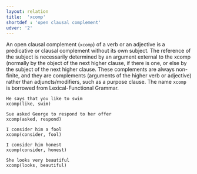 ```yaml
---
layout: relation
title:  'xcomp'
shortdef : 'open clausal complement'
udver: '2'
---
```


An open clausal complement (`xcomp`) of a verb or an adjective is a predicative or clausal complement without its own subject. The reference of the subject is necessarily determined by an argument external to the xcomp (normally by the object of the next higher clause, if there is one, or else by the subject of the next higher clause. These complements are always non-finite, and they are complements (arguments of the higher verb or adjective) rather than adjuncts/modifiers, such as a purpose clause. The name `xcomp` is borrowed from Lexical-Functional Grammar.

~~~ sdparse
He says that you like to swim
xcomp(like, swim)
~~~

~~~ sdparse
Sue asked George to respond to her offer
xcomp(asked, respond)
~~~

~~~ sdparse
I consider him a fool
xcomp(consider, fool)
~~~

~~~ sdparse
I consider him honest
xcomp(consider, honest)
~~~

~~~ sdparse
She looks very beautiful
xcomp(looks, beautiful)
~~~
<!-- Interlanguage links updated St lis 3 20:59:11 CET 2021 -->
